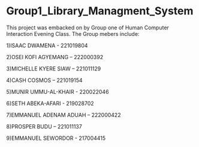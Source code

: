 # Group1_Library_Managment_System
This project was embacked on by Group one of Human Computer Interaction Evening Class. 
The Group mebers include:

1)ISAAC DWAMENA - 221019804

2)OSEI KOFI AGYEMANG – 222000392

3)MICHELLE KYERE SIAW – 221011129

4)CASH COSMOS – 221019154

5)MUNIR UMMU-AL-KHAIR - 220022046

6)SETH ABEKA-AFARI - 219028702

7)EMMANUEL ADENAM ADUAH – 222000422

8)PROSPER BUDU – 221011137

9)EMMANUEL SEWORDOR - 217004415
